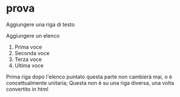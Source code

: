 # prova

Aggiungere una riga di testo

Aggiungere un elenco

1. Prima voce
2. Seconda voce
3. Terza voce
4. Ultima voce

Prima riga dopo l'elenco puntato questa parte non cambierà mai, o è concettualmente unitaria;
Questa non è su una riga diversa, una volta convertito in html

